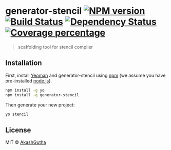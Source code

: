 # generator-stencil [![NPM version][npm-image]][npm-url] [![Build Status][travis-image]][travis-url] [![Dependency Status][daviddm-image]][daviddm-url] [![Coverage percentage][coveralls-image]][coveralls-url]
> scaffolding tool for stencil compiler

## Installation

First, install [Yeoman](http://yeoman.io) and generator-stencil using [npm](https://www.npmjs.com/) (we assume you have pre-installed [node.js](https://nodejs.org/)).

```bash
npm install -g yo
npm install -g generator-stencil
```

Then generate your new project:

```bash
yo stencil
```

## License

MIT © [AkashGutha]()


[npm-image]: https://badge.fury.io/js/generator-stencil.svg
[npm-url]: https://npmjs.org/package/generator-stencil
[travis-image]: https://travis-ci.org/AkashGutha/generator-stencil.svg?branch=master
[travis-url]: https://travis-ci.org/AkashGutha/generator-stencil
[daviddm-image]: https://david-dm.org/AkashGutha/generator-stencil.svg?theme=shields.io
[daviddm-url]: https://david-dm.org/AkashGutha/generator-stencil
[coveralls-image]: https://coveralls.io/repos/AkashGutha/generator-stencil/badge.svg
[coveralls-url]: https://coveralls.io/r/AkashGutha/generator-stencil
